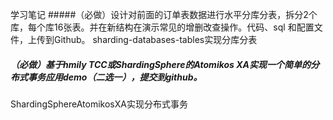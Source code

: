 学习笔记
#####（必做）设计对前面的订单表数据进行水平分库分表，拆分2个库，每个库16张表。并在新结构在演示常见的增删改查操作。代码、sql 和配置文件，上传到Github。
sharding-databases-tables实现分库分表
##### （必做）基于hmily TCC或ShardingSphere的Atomikos XA实现一个简单的分布式事务应用demo（二选一），提交到github。
ShardingSphereAtomikosXA实现分布式事务